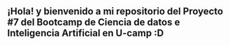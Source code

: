 ## ¡Hola! y bienvenido a mi repositorio del Proyecto #7 del Bootcamp de Ciencia de datos e Inteligencia Artificial en U-camp :D
